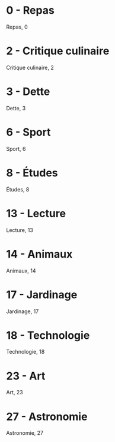 # 0 - Repas
Repas, 0

# 2 - Critique culinaire
Critique culinaire, 2

# 3 - Dette
Dette, 3

# 6 - Sport
Sport, 6

# 8 - Études
Études, 8

# 13 - Lecture
Lecture, 13

# 14 - Animaux
Animaux, 14

# 17 - Jardinage
Jardinage, 17

# 18 - Technologie
Technologie, 18

# 23 - Art
Art, 23

# 27 - Astronomie
Astronomie, 27
